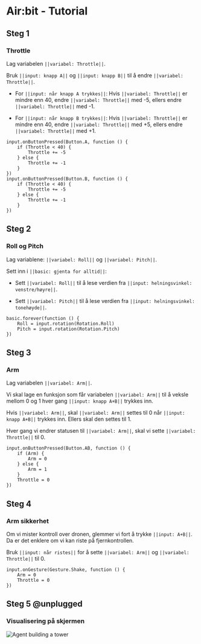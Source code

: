 # Air:bit - Tutorial

## Steg 1

### Throttle

Lag variabelen ``||variabel: Throttle||``.

Bruk ``||input: knapp A||`` og ``||input: knapp B||`` til å endre ``||variabel: Throttle||``.

- For ``||input: når knapp A trykkes||``: Hvis ``||variabel: Throttle||`` er mindre enn 40, endre ``||variabel: Throttle||`` med -5, ellers endre ``||variabel: Throttle||`` med -1.

- For ``||input: når knapp B trykkes||``: Hvis ``||variabel: Throttle||`` er mindre enn 40, endre ``||variabel: Throttle||`` med +5, ellers endre ``||variabel: Throttle||`` med +1.

```blocks
input.onButtonPressed(Button.A, function () {
    if (Throttle < 40) {
        Throttle += -5
    } else {
        Throttle += -1
    }
})
input.onButtonPressed(Button.B, function () {
    if (Throttle < 40) {
        Throttle += -5
    } else {
        Throttle += -1
    }
})

```

## Steg 2

### Roll og Pitch

Lag variablene: ``||variabel: Roll||`` og ``||variabel: Pitch||``.

Sett inn i ``||basic: gjenta for alltid||``:

- Sett ``||variabel: Roll||`` til å lese verdien fra ``||input: helningsvinkel: venstre/høyre||``.

- Sett ``||variabel: Pitch||`` til å lese verdien fra ``||input: helningsvinkel: tonehøyde||``.

```blocks
basic.forever(function () {
    Roll = input.rotation(Rotation.Roll)
    Pitch = input.rotation(Rotation.Pitch)
})
```

## Steg 3

### Arm

Lag variabelen ``||variabel: Arm||``.

Vi skal lage en funksjon som får variabelen ``||variabel: Arm||`` til å veksle mellom 0 og 1 hver gang ``||input: knapp A+B||`` trykkes inn.

Hvis ``||variabel: Arm||``, skal ``||variabel: Arm||`` settes til 0 når ``||input: knapp A+B||`` trykkes inn. Ellers skal den settes til 1.

Hver gang vi endrer statusen til ``||variabel: Arm||``, skal vi sette ``||variabel: Throttle||`` til 0.

```blocks
input.onButtonPressed(Button.AB, function () {
    if (Arm) {
        Arm = 0
    } else {
        Arm = 1
    }
    Throttle = 0
})
```

## Steg 4

### Arm sikkerhet

Om vi mister kontroll over dronen, glemmer vi fort å trykke ``||input: A+B||``. Da er det enklere om vi kan riste på fjernkontrollen.

Bruk ``||input: når ristes||`` for å sette ``||variabel: Arm||`` og ``||variabel: Throttle||`` til 0. 

```blocks
input.onGesture(Gesture.Shake, function () {
    Arm = 0
    Throttle = 0
})
```

## Steg 5 @unplugged

### Visualisering på skjermen


![Agent building a tower](/static/tutorials/agent-tower.png)
